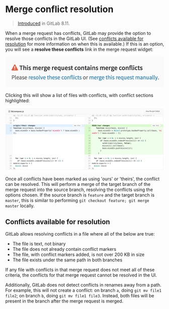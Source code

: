 # Merge conflict resolution

> [Introduced][ce-5479] in GitLab 8.11.

When a merge request has conflicts, GitLab may provide the option to resolve
those conflicts in the GitLab UI. (See
[conflicts available for resolution](#conflicts-available-for-resolution) for
more information on when this is available.) If this is an option, you will see
a **resolve these conflicts** link in the merge request widget:

![Merge request widget](img/merge_request_widget.png)

Clicking this will show a list of files with conflicts, with conflict sections
highlighted:

![Conflict section](img/conflict_section.png)

Once all conflicts have been marked as using 'ours' or 'theirs', the conflict
can be resolved. This will perform a merge of the target branch of the merge
request into the source branch, resolving the conflicts using the options
chosen. If the source branch is `feature` and the target branch is `master`,
this is similar to performing `git checkout feature; git merge master` locally.

## Conflicts available for resolution

GitLab allows resolving conflicts in a file where all of the below are true:

- The file is text, not binary
- The file does not already contain conflict markers
- The file, with conflict markers added, is not over 200 KB in size
- The file exists under the same path in both branches

If any file with conflicts in that merge request does not meet all of these
criteria, the conflicts for that merge request cannot be resolved in the UI.

Additionally, GitLab does not detect conflicts in renames away from a path. For
example, this will not create a conflict: on branch `a`, doing `git mv file1
file2`; on branch `b`, doing `git mv file1 file3`. Instead, both files will be
present in the branch after the merge request is merged.

[ce-5479]: https://gitlab.com/gitlab-org/gitlab-ce/merge_requests/5479
